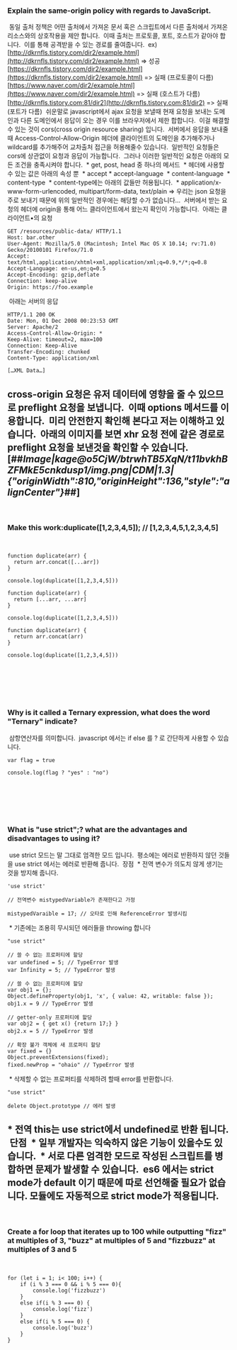 ### **Explain the same-origin policy with regards to JavaScript.**
​
동일 출처 정책은 어떤 출처에서 가져온 문서 혹은 스크립트에서 다른 출처에서 가져온 리소스와의 상호작용을 제안 합니다.
​
이때 출처는 프로토콜, 포트, 호스트가 같아야 합니다.
​
이를 통해 공격받을 수 있는 경로를 줄여줍니다.
​
ex) [http://dkrnfls.tistory.com/dir2/example.html](http://dkrnfls.tistory.com/dir2/example.html)  => 성공
​
[https://dkrnfls.tistory.com/dir2/example.html](https://dkrnfls.tistory.com/dir2/example.html) => 실패 (프로토콜이 다름)
​
[https://www.naver.com/dir2/example.html](https://www.naver.com/dir2/example.html) => 실패 (호스트가 다름)
​
[http://dkrnfls.tistory.com:81/dir2](http://dkrnfls.tistory.com:81/dir2) => 실패 (포트가 다름)
​
쉬운말로 javascript에서 ajax 요청을 보낼때 현재 요청을 보내는 도메인과 다른 도메인에서 응답이 오는 경우 이를 브라우저에서 제한 합합니다.
​
이걸 해결할 수 있는 것이 cors(cross origin resource sharing) 입니다.
​
서버에서 응답을 보내줄때 Access-Control-Allow-Origin 헤더에 클라이언트의 도메인을 추가해주거나 wildcard를 추가해주어 교차출처 접근을 허용해줄수 있습니다.
​
일반적인 요청들은 cors에 상관없이 요청과 응답이 가능합니다. 
​
그러나 이러한 일반적인 요청은 아래의 모든 조건을 충족시켜야 합니다.
​
\* get, post, head 중 하나의 메서드
​
\* 헤더에 사용할 수 있는 값은 아래의 속성 뿐
​
  \* accept
​
  \* accept-language
​
  \* content-language
​
  \* content-type
​
\* content-type에는 아래의 값들만 허용됩니다.
​
  \* application/x-www-form-urlencoded, multipart/form-data, text/plain
​
\=> 우리는 json 요청을 주로 보내기 때문에 위의 일반적인 경우에는 해당할 수가 없습니다...
​
서버에서 받는 요청의 헤더에 origin을 통해 어느 클라이언트에서 왔는지 확인이 가능합니다.
​
아래는 클라이언트•의 요청
​
```
GET /resources/public-data/ HTTP/1.1
Host: bar.other
User-Agent: Mozilla/5.0 (Macintosh; Intel Mac OS X 10.14; rv:71.0) Gecko/20100101 Firefox/71.0
Accept: text/html,application/xhtml+xml,application/xml;q=0.9,*/*;q=0.8
Accept-Language: en-us,en;q=0.5
Accept-Encoding: gzip,deflate
Connection: keep-alive
Origin: https://foo.example
```
​
아래는 서버의 응답
​
```
HTTP/1.1 200 OK
Date: Mon, 01 Dec 2008 00:23:53 GMT
Server: Apache/2
Access-Control-Allow-Origin: *
Keep-Alive: timeout=2, max=100
Connection: Keep-Alive
Transfer-Encoding: chunked
Content-Type: application/xml
​
[…XML Data…]
```
​
cross-origin 요청은 유저 데이터에 영향을 줄 수 있으므로 preflight 요청을 보냅니다. 
​
이때 options 메서드를 이용합니다.
​
미리 안전한지 확인해 본다고 저는 이해하고 있습니다.
​
아래의 이미지를 보면 xhr 요청 전에 같은 경로로 preflight 요청을 보낸것을 확인할 수 있습니다.
​
[##_Image|kage@o5CjW/btrwhTB5XqN/t11bvkhBZFMkE5cnkdusp1/img.png|CDM|1.3|{"originWidth":810,"originHeight":136,"style":"alignCenter"}_##]
​
---
​
### **Make this work:duplicate(\[1,2,3,4,5\]); // \[1,2,3,4,5,1,2,3,4,5\]**
​
```
function duplicate(arr) {
  return arr.concat([...arr])
}
​
console.log(duplicate([1,2,3,4,5]))
​
function duplicate(arr) {
  return [...arr, ...arr]
}
​
console.log(duplicate([1,2,3,4,5]))
​
function duplicate(arr) {
  return arr.concat(arr)
}
​
console.log(duplicate([1,2,3,4,5]))
```
​
---
​
### **Why is it called a Ternary expression, what does the word "Ternary" indicate?**
​
삼항연산자를 의미합니다.
​
javascript 에서는 if else 를 ? 로 간단하게 사용할 수 있습니다.
​
```
var flag = true
​
console.log(flag ? "yes" : "no")
```
​
---
​
### **What is "use strict";? what are the advantages and disadvantages to using it?**
​
use strict 모드는 말 그대로 엄격한 모드 입니다.
​
평소에는 에러로 반환하지 않던 것들을 use strict 에서는 에러로 반환해 줍니다.
​
장점
​
\* 전역 변수가 의도치 않게 생기는 것을 방지해 줍니다.
​
```
'use strict'
​
// 전역변수 mistypedVariable가 존재한다고 가정
​
mistypedVaraible = 17; // 오타로 인해 ReferenceError 발생시킴
```
​
\* 기존에는 조용히 무시되던 에러들을 throwing 합니다
​
```
"use strict"
​
// 쓸 수 없는 프로퍼티에 할당
var undefined = 5; // TypeError 발생
var Infinity = 5; // TypeError 발생
​
// 쓸 수 없는 프로퍼티에 할당
var obj1 = {};
Object.defineProperty(obj1, 'x', { value: 42, writable: false });
obj1.x = 9 // TypeError 발생
​
// getter-only 프로퍼티에 할당
var obj2 = { get x() {return 17;} }
obj2.x = 5 // TypeError 발생
​
// 확장 불가 객체에 새 프로퍼티 할당
var fixed = {}
Object.preventExtensions(fixed);
fixed.newProp = "ohaio" // TypeError 발생
```
​
\* 삭제할 수 없는 프로퍼티를 삭제하려 할때 error를 반환합니다.
​
```
"use strict"
​
delete Object.prototype // 에러 발생
```
​
\* 전역 this는 use strict에서 undefined로 반환 됩니다.
​
단점
​
\* 일부 개발자는 익숙하지 않은 기능이 있을수도 있습니다.
​
\* 서로 다른 엄격한 모드로 작성된 스크립트를 병합하면 문제가 발생할 수 있습니다.
​
es6 에서는 strict mode가 default 이기 때문에 따로 선언해줄 필요가 없습니다.
​
모듈에도 자동적으로 strict mode가 적용됩니다.
​
---
​
### **Create a for loop that iterates up to 100 while outputting "fizz" at multiples of 3, "buzz" at multiples of 5 and "fizzbuzz" at multiples of 3 and 5**
​
```
for (let i = 1; i< 100; i++) {
    if (i % 3 === 0 && i % 5 === 0){
        console.log('fizzbuzz')
    }
    else if(i % 3 === 0) {
        console.log('fizz')
    }
    else if(i % 5 === 0) {
        console.log('buzz')
    }
}
```
​
